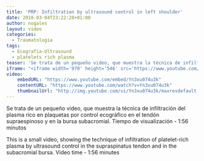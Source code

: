 ```yaml
---
title: 'PRP: Infiltration by ultrasound control in left shoulder'
date: 2018-03-04T23:22:28+01:00
author: nogales
layout: video
categories:
  - Traumatologia
tags:
  - Ecografía-Ultrasound
  - platelets rich plasma
teaser: 'Se trata de un pequeño video, que muestra la técnica de infiltración del plasma rico en plaquetas por control ecográfico en el tendón supraespinoso y en la bursa subacromial.'
iframe: "<iframe width='970' height='546' src='https://www.youtube.com/embed/Yn3xu074u3k' frameborder='0' allowfullscreen></iframe>"
video:
    embedURL: "https://www.youtube.com/embed/Yn3xu074u3k"
    contentURL: "https://www.youtube.com/watch?v=Yn3xu074u3k"
    thumbnailUrl: "http://img.youtube.com/vi/Yn3xu074u3k/maxresdefault.jpg"
---
```

Se trata de un pequeño video, que muestra la técnica de infiltración del plasma rico en plaquetas por control ecográfico en el tendón supraespinoso y en la bursa subacromial.
Tiempo de visualización - 1:56 minutos

This is a small video, showing the technique of infiltration of platelet-rich plasma by ultrasound control in the supraspinatus tendon and in the subacromial bursa.
Video time - 1:56 minutes
